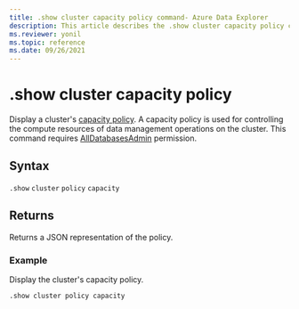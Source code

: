 ```yaml
---
title: .show cluster capacity policy command- Azure Data Explorer
description: This article describes the .show cluster capacity policy command in Azure Data Explorer.
ms.reviewer: yonil
ms.topic: reference
ms.date: 09/26/2021
---
```

# .show cluster capacity policy

Display a cluster's [capacity policy](capacitypolicy.md). A capacity policy is used for controlling the compute resources of data management operations on the cluster. This command requires [AllDatabasesAdmin](access-control/role-based-authorization.md) permission.

## Syntax

`.show` `cluster` `policy` `capacity` 

## Returns

Returns a JSON representation of the policy.

### Example

Display the cluster's capacity policy.

```kusto
.show cluster policy capacity
```
